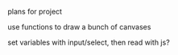 plans for project

use functions to draw a bunch of canvases

set variables with input/select, then read with js?
